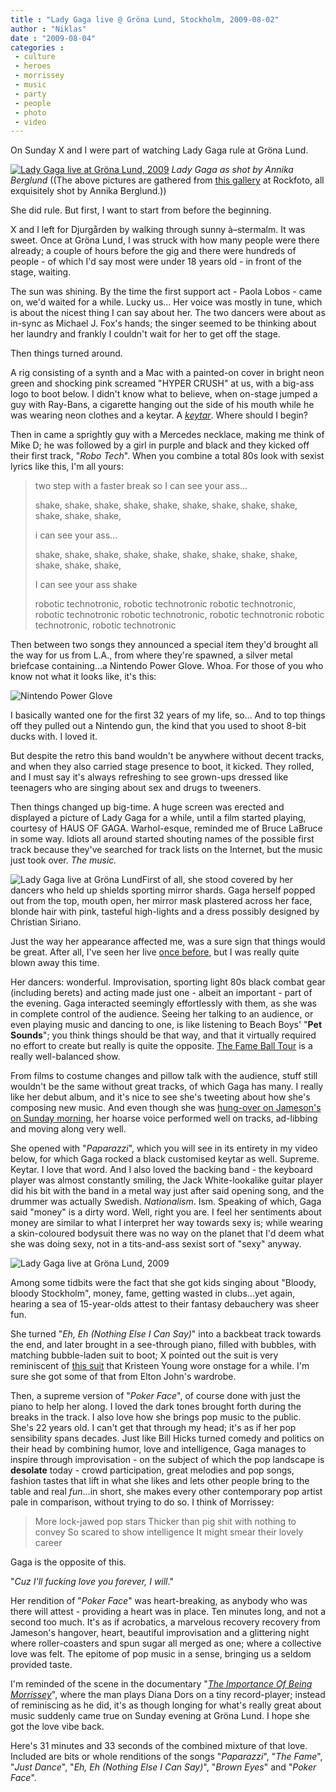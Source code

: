 ```yaml
---
title : "Lady Gaga live @ Gröna Lund, Stockholm, 2009-08-02"
author : "Niklas"
date : "2009-08-04"
categories : 
 - culture
 - heroes
 - morrissey
 - music
 - party
 - people
 - photo
 - video
---
```


On Sunday X and I were part of watching Lady Gaga rule at Gröna Lund.

[![Lady Gaga live at Gröna Lund, 2009](http://farm3.static.flickr.com/2465/3782566215_9aa30fd08f.jpg)](http://www.flickr.com/photos/rockfotonu/3782566215) _Lady Gaga as shot by Annika Berglund_ ((The above pictures are gathered from [this gallery](http://www.rockfoto.net/artists/Lady%20Gaga/gig/20090802/11572/photos) at Rockfoto, all exquisitely shot by Annika Berglund.))

She did rule. But first, I want to start from before the beginning.

X and I left for Djurgården by walking through sunny à–stermalm. It was sweet. Once at Gröna Lund, I was struck with how many people were there already; a couple of hours before the gig and there were hundreds of people - of which I'd say most were under 18 years old - in front of the stage, waiting.

The sun was shining. By the time the first support act - Paola Lobos - came on, we'd waited for a while. Lucky us... Her voice was mostly in tune, which is about the nicest thing I can say about her. The two dancers were about as in-sync as Michael J. Fox's hands; the singer seemed to be thinking about her laundry and frankly I couldn't wait for her to get off the stage.

Then things turned around.

A rig consisting of a synth and a Mac with a painted-on cover in bright neon green and shocking pink screamed "HYPER CRUSH" at us, with a big-ass logo to boot below. I didn't know what to believe, when on-stage jumped a guy with Ray-Bans, a cigarette hanging out the side of his mouth while he was wearing neon clothes and a keytar. A _[keytar](http://en.wikipedia.org/wiki/Keytar)_. Where should I begin?

Then in came a sprightly guy with a Mercedes necklace, making me think of Mike D; he was followed by a girl in purple and black and they kicked off their first track, "_Robo Tech_". When you combine a total 80s look with sexist lyrics like this, I'm all yours:

> two step with a faster break so I can see your ass...
> 
> shake, shake, shake, shake, shake, shake, shake, shake, shake, shake, shake, shake,
> 
> i can see your ass...
> 
> shake, shake, shake, shake, shake, shake, shake, shake, shake, shake, shake, shake,
> 
> I can see your ass shake
> 
> robotic technotronic, robotic technotronic robotic technotronic, robotic technotronic robotic technotronic, robotic technotronic robotic technotronic, robotic technotronic

Then between two songs they announced a special item they'd brought all the way for us from L.A., from where they're spawned, a silver metal briefcase containing...a Nintendo Power Glove. Whoa. For those of you who know not what it looks like, it's this:

![Nintendo Power Glove](http://igargoyle.com/archives/powerglovead.jpg)

I basically wanted one for the first 32 years of my life, so... And to top things off they pulled out a Nintendo gun, the kind that you used to shoot 8-bit ducks with. I loved it.

But despite the retro this band wouldn't be anywhere without decent tracks, and when they also carried stage presence to boot, it kicked. They rolled, and I must say it's always refreshing to see grown-ups dressed like teenagers who are singing about sex and drugs to tweeners.

Then things changed up big-time. A huge screen was erected and displayed a picture of Lady Gaga for a while, until a film started playing, courtesy of HAUS OF GAGA. Warhol-esque, reminded me of Bruce LaBruce in some way. Idiots all around started shouting names of the possible first track because they've searched for track lists on the Internet, but the music just took over. _The music._

![Lady Gaga live at Gröna Lund](http://www.rockfoto.nu/image/20090803_022053_120048.jpg)First of all, she stood covered by her dancers who held up shields sporting mirror shards. Gaga herself popped out from the top, mouth open, her mirror mask plastered across her face, blonde hair with pink, tasteful high-lights and a dress possibly designed by Christian Siriano.

Just the way her appearance affected me, was a sure sign that things would be great. After all, I've seen her live [once before](https://niklasblog.com/?p=2162), but I was really quite blown away this time.

Her dancers: wonderful. Improvisation, sporting light 80s black combat gear (including berets) and acting made just one - albeit an important - part of the evening. Gaga interacted seemingly effortlessly with them, as she was in complete control of the audience. Seeing her talking to an audience, or even playing music and dancing to one, is like listening to Beach Boys' "**Pet Sounds**"; you think things should be that way, and that it virtually required no effort to create but really is quite the opposite. [The Fame Ball Tour](http://en.wikipedia.org/wiki/The_Fame_Ball_Tour) is a really well-balanced show.

From films to costume changes and pillow talk with the audience, stuff still wouldn't be the same without great tracks, of which Gaga has many. I really like her debut album, and it's nice to see she's tweeting about how she's composing new music. And even though she was [hung-over on Jameson's on Sunday morning](http://twitter.com/ladygaga/status/3084141676), her hoarse voice performed well on tracks, ad-libbing and moving along very well.

She opened with "_Paparazzi_", which you will see in its entirety in my video below, for which Gaga rocked a black customised keytar as well. Supreme. Keytar. I love that word. And I also loved the backing band - the keyboard player was almost constantly smiling, the Jack White-lookalike guitar player did his bit with the band in a metal way just after said opening song, and the drummer was actually Swedish. _Nationalism_. Ism. Speaking of which, Gaga said "money" is a dirty word. Well, right you are. I feel her sentiments about money are similar to what I interpret her way towards sexy is; while wearing a skin-coloured bodysuit there was no way on the planet that I'd deem what she was doing sexy, not in a tits-and-ass sexist sort of "sexy" anyway.

![Lady Gaga live at Gröna Lund, 2009](http://www.rockfoto.nu/image/20090803_022006_696089.jpg)

Among some tidbits were the fact that she got kids singing about "Bloody, bloody Stockholm", money, fame, getting wasted in clubs...yet again, hearing a sea of 15-year-olds attest to their fantasy debauchery was sheer fun.

She turned "_Eh, Eh (Nothing Else I Can Say)_" into a backbeat track towards the end, and later brought in a see-through piano, filled with bubbles, with matching bubble-laden suit to boot; X pointed out the suit is very reminiscent of [this suit](http://www.threeimaginarygirls.com/files/images/kristeenyoung07may.jpg) that Kristeen Young wore onstage for a while. I'm sure she got some of that from Elton John's wardrobe.

Then, a supreme version of "_Poker Face_", of course done with just the piano to help her along. I loved the dark tones brought forth during the breaks in the track. I also love how she brings pop music to the public. She's 22 years old. I can't get that through my head; it's as if her pop sensibility spans decades. Just like Bill Hicks turned comedy and politics on their head by combining humor, love and intelligence, Gaga manages to inspire through improvisation - on the subject of which the pop landscape is **desolate** today - crowd participation, great melodies and pop songs, fashion tastes that lift in what she likes and lets other people bring to the table and real _fun_...in short, she makes every other contemporary pop artist pale in comparison, without trying to do so. I think of Morrissey:

> More lock-jawed pop stars Thicker than pig shit with nothing to convey So scared to show intelligence It might smear their lovely career

Gaga is the opposite of this.

"_Cuz I'll fucking love you forever, I will_."

Her rendition of "_Poker Face_" was heart-breaking, as anybody who was there will attest - providing a heart was in place. Ten minutes long, and not a second too much. It's as if acrobatics, a marvelous recovery recovery from Jameson's hangover, heart, beautiful improvisation and a glittering night where roller-coasters and spun sugar all merged as one; where a collective love was felt. The epitome of pop music in a sense, bringing us a seldom provided taste.

I'm reminded of the scene in the documentary "_[The Importance Of Being Morrissey](http://www.youtube.com/watch?v=eyuqSqMlLmA)_", where the man plays Diana Dors on a tiny record-player; instead of reminiscing as he did, it's as though longing for what's really great about music suddenly came true on Sunday evening at Gröna Lund. I hope she got the love vibe back.

Here's 31 minutes and 33 seconds of the combined mixture of that love. Included are bits or whole renditions of the songs "_Paparazzi_", "_The Fame_", "_Just Dance_", "_Eh, Eh (Nothing Else I Can Say)_", "_Brown Eyes_" and "_Poker Face_".
